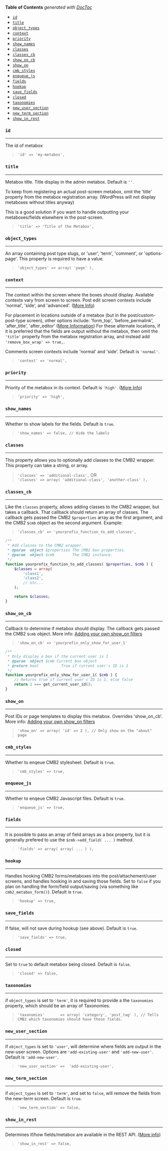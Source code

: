 <!-- START doctoc generated TOC please keep comment here to allow auto update -->
<!-- DON'T EDIT THIS SECTION, INSTEAD RE-RUN doctoc TO UPDATE -->
**Table of Contents**  *generated with [DocToc](https://github.com/thlorenz/doctoc)*

- [`id`](#id)
- [`title`](#title)
- [`object_types`](#object_types)
- [`context`](#context)
- [`priority`](#priority)
- [`show_names`](#show_names)
- [`classes`](#classes)
- [`classes_cb`](#classes_cb)
- [`show_on_cb`](#show_on_cb)
- [`show_on`](#show_on)
- [`cmb_styles`](#cmb_styles)
- [`enqueue_js`](#enqueue_js)
- [`fields`](#fields)
- [`hookup`](#hookup)
- [`save_fields`](#save_fields)
- [`closed`](#closed)
- [`taxonomies`](#taxonomies)
- [`new_user_section`](#new_user_section)
- [`new_term_section`](#new_term_section)
- [`show_in_rest`](#show_in_rest)

<!-- END doctoc generated TOC please keep comment here to allow auto update -->

### `id`
____
The id of metabox

> `'id' => 'my-metabox',`

### `title`
____
Metabox title. Title display in the admin metabox. Default is `''`.

To keep from registering an actual post-screen metabox, omit the 'title' property from the metabox registration array. (WordPress will not display metaboxes without titles anyway)

This is a good solution if you want to handle outputting your
metaboxes/fields elsewhere in the post-screen.

> `'title' => 'Title of the Metabox',`

### `object_types`
____
An array containing post type slugs, or 'user', 'term', 'comment', or 'options-page'. This property is required to have a value.
> `'object_types' => array( 'page' ),`

### `context`
____
The context within the screen where the boxes should display. Available contexts vary
from screen to screen. Post edit screen contexts include 'normal', 'side', and 'advanced'. ([More Info](https://developer.wordpress.org/reference/functions/add_meta_box/#parameters))

For placement in locations outside of a metabox (but in the post/custom-post-type screen), other options include:
'form_top', 'before_permalink', 'after_title', 'after_editor' ([More Information](https://github.com/WebDevStudios/CMB2/releases/tag/v2.2.4))
For these alternate locations, if it is preferred that the fields are output without the metabox, then omit the `'title'` property from the metabox registration array, and instead add `'remove_box_wrap' => true,`.

Comments screen contexts include 'normal' and 'side'. Default is `'normal'`.
> `'context' => 'normal',`

### `priority`
____
Priority of the metabox in its context. Default is `'high'`. ([More Info](https://developer.wordpress.org/reference/functions/add_meta_box/#parameters))
> `'priority' => 'high',`

### `show_names`
____
Whether to show labels for the fields. Default is `true`.
> `'show_names' => false, // Hide the labels`

### `classes`
____
This property allows you to optionally add classes to the CMB2 wrapper. This property can take a string, or array.
> `'classes' => 'additional-class',`
OR  
> `'classes' => array( 'additional-class', 'another-class' ),`

### `classes_cb`
____
Like the `classes` property, allows adding classes to the CMB2 wrapper, but takes a callback. That callback should return an array of classes. The callback gets passed the CMB2 `$properties` array as the first argument, and the CMB2 `$cmb` object as the second argument. Example:
> `'classes_cb' => 'yourprefix_function_to_add_classes',`

```php
/**
 * Add classes to the CMB2 wrapper.
 * @param  object $properties The CMB2 box properties.
 * @param  object $cmb        The CMB2 instance.
 */
function yourprefix_function_to_add_classes( $properties, $cmb ) {
	$classes = array(
		'class1',
		'class2',
		// etc...
	);

	return $classes;
}
```

### `show_on_cb`
____
Callback to determine if metabox should display. The callback gets passed the CMB2 `$cmb` object. More info: [Adding your own show_on filters](https://github.com/WebDevStudios/CMB2/wiki/Adding-your-own-show_on-filters)
> `'show_on_cb' => 'yourprefix_only_show_for_user_1'`

```php
/**
 * Only display a box if the current user is 1
 * @param  object $cmb Current box object
 * @return bool          True if current user's ID is 1
 */
function yourprefix_only_show_for_user_1( $cmb ) {
	// Returns true if current user's ID is 1, else false
	return 1 === get_current_user_id();
}
```

### `show_on`
____
Post IDs or page templates to display this metabox. Overrides 'show_on_cb'. More info: [Adding your own show_on filters](https://github.com/WebDevStudios/CMB2/wiki/Adding-your-own-show_on-filters)
> `'show_on' => array( 'id' => 2 ), // Only show on the "about" page`

### `cmb_styles`
____
Whether to enqeue CMB2 stylesheet. Default is `true`.
> `'cmb_styles' => true,`

### `enqueue_js`
____
Whether to enqeue CMB2 Javascript files. Default is `true`.
> `'enqueue_js' => true,`

### `fields`
____
It is possible to pass an array of field arrays as a box property, but it is generally prefered to use the `$cmb->add_field( ... )` method.
> `'fields' => array( array( ... ) ),`

### `hookup`
____
Handles hooking CMB2 forms/metaboxes into the post/attachement/user screens, and handles hooking in and saving those fields. Set to `false` if you plan on handling the form/field output/saving (via something like `cmb2_metabox_form()`). Default is `true`.
> `'hookup' => true,`

### `save_fields`
____
If false, will not save during hookup (see above). Default is `true`.
> `'save_fields' => true,`

### `closed`
____
Set to `true` to default metabox being closed. Default is `false`.
> `'closed' => false,`

### `taxonomies`
____
if `object_types` is set to `'term'`, it is required to provide a the `taxonomies` property, which should be an array of Taxonomies.
> `'taxonomies'       => array( 'category', 'post_tag' ), // Tells CMB2 which taxonomies should have these fields.`

### `new_user_section`
____
if `object_types` is set to `'user'`, will determine where fields are output in the new-user screen. Options are `'add-existing-user'` and `'add-new-user'`. Default is `'add-new-user'`.
> `'new_user_section' =>  'add-existing-user',`

### `new_term_section`
____
if `object_types` is set to `'term'`, and set to `false`, will remove the fields from the new-term screen. Default is `true`.
> `'new_term_section' => false,`

### `show_in_rest`
____
Determines if/how fields/metabox are available in the REST API. ([More info](https://github.com/WebDevStudios/CMB2/wiki/REST-API))
> `'show_in_rest' => false,`



